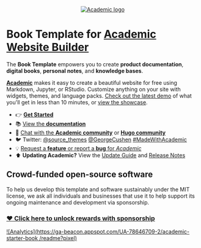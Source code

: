<p align="center"><a href="https://sourcethemes.com/academic/" target="_blank" rel="noopener"><img src="https://sourcethemes.com/academic/img/logo_200px.png" alt="Academic logo"></a></p>

# Book Template for [Academic Website Builder](https://sourcethemes.com/academic/)

The **Book Template** empowers you to create **product documentation**, **digital books**, **personal notes**, and **knowledge bases**.

[**Academic**](https://github.com/gcushen/hugo-academic) makes it easy to create a beautiful website for free using Markdown, Jupyter, or RStudio. Customize anything on your site with widgets, themes, and language packs. [Check out the latest demo](https://academic-demo.netlify.app/) of what you'll get in less than 10 minutes, or [view the showcase](https://sourcethemes.com/academic/#expo).

- 👉 [**Get Started**](https://sourcethemes.com/academic/docs/install)
- 📚 [View the **documentation**](https://sourcethemes.com/academic/docs/)
- 💬 [Chat with the **Academic community**](https://spectrum.chat/academic) or [**Hugo community**](https://discourse.gohugo.io)
- 🐦 Twitter: [@source_themes](https://twitter.com/source_themes) [@GeorgeCushen](https://twitter.com/GeorgeCushen) [#MadeWithAcademic](https://twitter.com/search?q=%23MadeWithAcademic&src=typd)
- 💡 [Request a **feature** or report a **bug** for _Academic_](https://github.com/gcushen/hugo-academic/issues)
- ⬆️ **Updating Academic?** View the [Update Guide](https://sourcethemes.com/academic/docs/update/) and [Release Notes](https://sourcethemes.com/academic/updates/)

## Crowd-funded open-source software

To help us develop this template and software sustainably under the MIT license, we ask all individuals and businesses that use it to help support its ongoing maintenance and development via sponsorship.

### [❤️ Click here to unlock rewards with sponsorship](https://sourcethemes.com/academic/plans/)

<!--
[![Screenshot]()](https://github.com/sourcethemes/academic-starter-book)
-->

[![Analytics](https://ga-beacon.appspot.com/UA-78646709-2/academic-starter-book
/readme?pixel)](https://github.com/igrigorik/ga-beacon)
